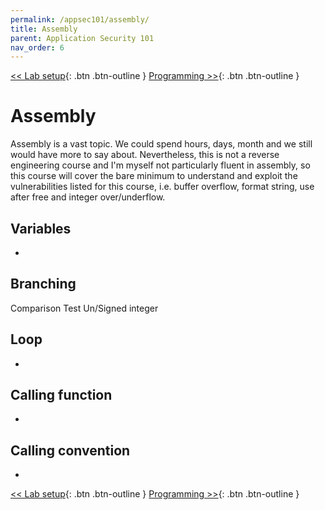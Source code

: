 ```yaml
---
permalink: /appsec101/assembly/
title: Assembly
parent: Application Security 101
nav_order: 6
---
```


[<< Lab setup](/appsec101/programming/){: .btn .btn-outline }
[Programming >>](/appsec101/bof/){: .btn .btn-outline }

Assembly
===========

Assembly is a vast topic. We could spend hours, days, month and we still would have more to say about. Nevertheless, this is not a reverse engineering course and I'm myself not particularly fluent in assembly, so this course will cover the bare minimum to understand and exploit the vulnerabilities listed for this course, i.e. buffer overflow, format string, use after free and integer over/underflow.


Variables
---------

-


Branching
---------

Comparison
Test
Un/Signed integer


Loop
----

-


Calling function
----------------

-


Calling convention
------------------

-


[<< Lab setup](/appsec101/programming/){: .btn .btn-outline }
[Programming >>](/appsec101/bof/){: .btn .btn-outline }
